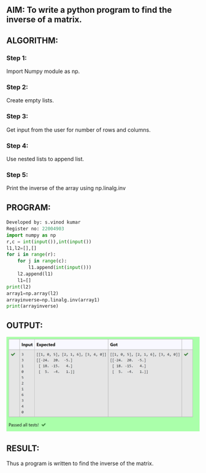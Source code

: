 
## AIM: To write a python program to find the inverse of a matrix.
## ALGORITHM:
### Step 1: 
Import Numpy module as np.
### Step 2:
Create empty lists.
### Step 3:
Get input from the user for number of rows and columns.
### Step 4:
Use nested lists to append list.
### Step 5:
Print the inverse of the array using np.linalg.inv


## PROGRAM:
```python 
Developed by: s.vinod kumar 
Register no: 22004903
import numpy as np
r,c = int(input()),int(input())
l1,l2=[],[]
for i in range(r):
    for j in range(c):
        l1.append(int(input()))
    l2.append(l1)
    l1=[]
print(l2)
array1=np.array(l2)
arrayinverse=np.linalg.inv(array1)
print(arrayinverse)


```
## OUTPUT:
![output](/output.png)

## RESULT:
Thus a program is written to find the inverse of the matrix.
